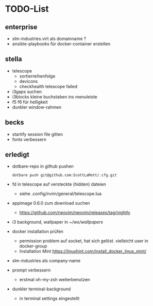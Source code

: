 TODO-List
=
enterprise
-

- slm-industries.virt als domainname ?
- ansible-playbooks für docker-container erstellen

stella
-

- telescope
  - sortierreihenfolge
  - devicons
  - checkhealth telescope failed
- i3gaps suchen
- i3blocks kleine buchstaben ins menuleiste
- f5 f6 für helligkeit
- dunkler window-rahmen

becks
-

- startify session file gitten
- fonts verbessern

erledigt
-

- dotbare-repo in github pushen
  ```
  dotbare push git@github.com:ScottLaMott/.cfg.git
  ```

- fd in telescope auf versteckte (hidden) dateien
  - siehe .config/nvim/general/telescope.lua
- appimage 0.6.0 zum download suchen
  -  https://github.com/neovim/neovim/releases/tag/nightly
- i3 background, wallpaper in _~/ws/wallpapers_
- docker installation prüfen
  - permission problem auf socket, hat sich gelöst. vielleicht user in docker-group
  - Installation Mint https://linuxhint.com/install_docker_linux_mint/
- slm-industries als company-name
- prompt verbessern
  - erstmal oh-my-zsh weiterbenutzen
- dunkler terminal-background
  - in terminal settings eingestellt
